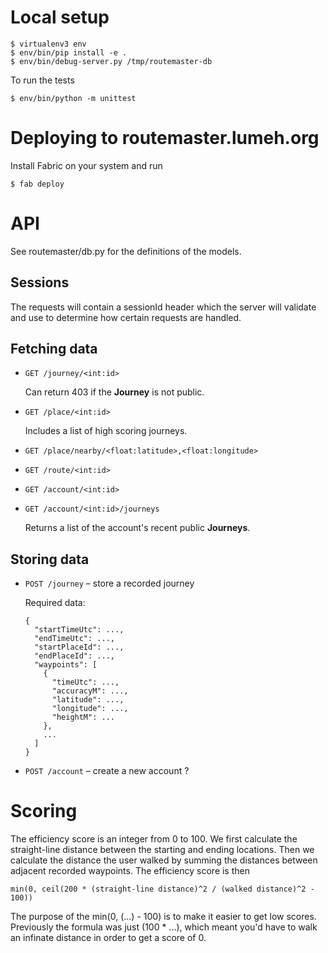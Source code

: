 # Local setup

    $ virtualenv3 env
    $ env/bin/pip install -e .
    $ env/bin/debug-server.py /tmp/routemaster-db

To run the tests

    $ env/bin/python -m unittest

# Deploying to routemaster.lumeh.org

Install Fabric on your system and run

    $ fab deploy

# API

See routemaster/db.py for the definitions of the models.

## Sessions

The requests will contain a sessionId header which the server will validate and
use to determine how certain requests are handled.

## Fetching data

*   `GET /journey/<int:id>`

    Can return 403 if the **Journey** is not public.

*   `GET /place/<int:id>`

    Includes a list of high scoring journeys.

*   `GET /place/nearby/<float:latitude>,<float:longitude>`

*   `GET /route/<int:id>`

*   `GET /account/<int:id>`

*   `GET /account/<int:id>/journeys`

    Returns a list of the account's recent public **Journeys**.

## Storing data

*   `POST /journey` – store a recorded journey

    Required data:

        {
          "startTimeUtc": ...,
          "endTimeUtc": ...,
          "startPlaceId": ...,
          "endPlaceId": ...,
          "waypoints": [
            {
              "timeUtc": ...,
              "accuracyM": ...,
              "latitude": ...,
              "longitude": ...,
              "heightM": ...
            },
            ...
          ]
        }

*   `POST /account` – create a new account ?

# Scoring

The efficiency score is an integer from 0 to 100. We first calculate the
straight-line distance between the starting and ending locations. Then we
calculate the distance the user walked by summing the distances between adjacent
recorded waypoints. The efficiency score is then

    min(0, ceil(200 * (straight-line distance)^2 / (walked distance)^2 - 100))

The purpose of the min(0, (...) - 100) is to make it easier to get low scores.
Previously the formula was just (100 * ...), which meant you'd have to walk an
infinate distance in order to get a score of 0.
